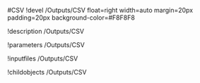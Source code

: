 <!-- MOOSE Object Documentation Stub: Remove this when content is added. -->
#CSV
!devel /Outputs/CSV float=right width=auto margin=20px padding=20px background-color=#F8F8F8

!description /Outputs/CSV

!parameters /Outputs/CSV

!inputfiles /Outputs/CSV

!childobjects /Outputs/CSV

